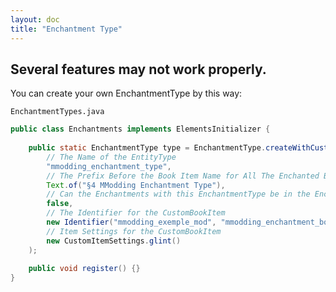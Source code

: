 ```yaml
---
layout: doc
title: "Enchantment Type"
---
```


## Several features may not work properly.

You can create your own EnchantmentType by this way:

`EnchantmentTypes.java`
```java
public class Enchantments implements ElementsInitializer {
    
    public static EnchantmentType type = EnchantmentType.createWithCustomBook(
        // The Name of the EntityType
        "mmodding_enchantment_type",
        // The Prefix Before the Book Item Name for All The Enchanted Books with this EnchantmentType
        Text.of("§4 MModding Enchantment Type"),
        // Can the Enchantments with this EnchantmentType be in the Enchanting Table
        false,
        // The Identifier for the CustomBookItem
        new Identifier("mmodding_exemple_mod", "mmodding_enchantment_book"),
        // Item Settings for the CustomBookItem
        new CustomItemSettings.glint()
    );
    
    public void register() {}
}
```
